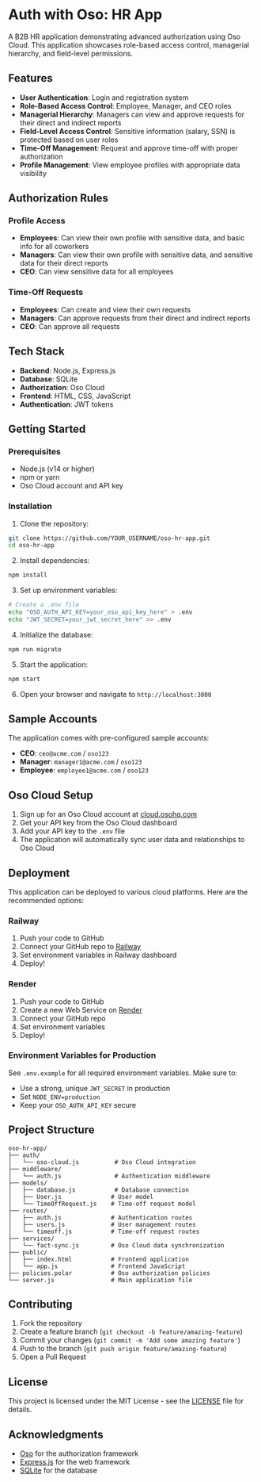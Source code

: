 # Auth with Oso: HR App

A B2B HR application demonstrating advanced authorization using Oso Cloud. This application showcases role-based access control, managerial hierarchy, and field-level permissions.

## Features

- **User Authentication**: Login and registration system
- **Role-Based Access Control**: Employee, Manager, and CEO roles
- **Managerial Hierarchy**: Managers can view and approve requests for their direct and indirect reports
- **Field-Level Access Control**: Sensitive information (salary, SSN) is protected based on user roles
- **Time-Off Management**: Request and approve time-off with proper authorization
- **Profile Management**: View employee profiles with appropriate data visibility

## Authorization Rules

### Profile Access
- **Employees**: Can view their own profile with sensitive data, and basic info for all coworkers
- **Managers**: Can view their own profile with sensitive data, and sensitive data for their direct reports
- **CEO**: Can view sensitive data for all employees

### Time-Off Requests
- **Employees**: Can create and view their own requests
- **Managers**: Can approve requests from their direct and indirect reports
- **CEO**: Can approve all requests

## Tech Stack

- **Backend**: Node.js, Express.js
- **Database**: SQLite
- **Authorization**: Oso Cloud
- **Frontend**: HTML, CSS, JavaScript
- **Authentication**: JWT tokens

## Getting Started

### Prerequisites
- Node.js (v14 or higher)
- npm or yarn
- Oso Cloud account and API key

### Installation

1. Clone the repository:
```bash
git clone https://github.com/YOUR_USERNAME/oso-hr-app.git
cd oso-hr-app
```

2. Install dependencies:
```bash
npm install
```

3. Set up environment variables:
```bash
# Create a .env file
echo "OSO_AUTH_API_KEY=your_oso_api_key_here" > .env
echo "JWT_SECRET=your_jwt_secret_here" >> .env
```

4. Initialize the database:
```bash
npm run migrate
```

5. Start the application:
```bash
npm start
```

6. Open your browser and navigate to `http://localhost:3000`

## Sample Accounts

The application comes with pre-configured sample accounts:

- **CEO**: `ceo@acme.com` / `oso123`
- **Manager**: `manager1@acme.com` / `oso123`
- **Employee**: `employee1@acme.com` / `oso123`

## Oso Cloud Setup

1. Sign up for an Oso Cloud account at [cloud.osohq.com](https://cloud.osohq.com)
2. Get your API key from the Oso Cloud dashboard
3. Add your API key to the `.env` file
4. The application will automatically sync user data and relationships to Oso Cloud

## Deployment

This application can be deployed to various cloud platforms. Here are the recommended options:

### Railway
1. Push your code to GitHub
2. Connect your GitHub repo to [Railway](https://railway.app)
3. Set environment variables in Railway dashboard
4. Deploy!

### Render
1. Push your code to GitHub
2. Create a new Web Service on [Render](https://render.com)
3. Connect your GitHub repo
4. Set environment variables
5. Deploy!

### Environment Variables for Production
See `.env.example` for all required environment variables. Make sure to:
- Use a strong, unique `JWT_SECRET` in production
- Set `NODE_ENV=production`
- Keep your `OSO_AUTH_API_KEY` secure

## Project Structure

```
oso-hr-app/
├── auth/
│   └── oso-cloud.js          # Oso Cloud integration
├── middleware/
│   └── auth.js               # Authentication middleware
├── models/
│   ├── database.js           # Database connection
│   ├── User.js              # User model
│   └── TimeOffRequest.js    # Time-off request model
├── routes/
│   ├── auth.js              # Authentication routes
│   ├── users.js             # User management routes
│   └── timeoff.js           # Time-off request routes
├── services/
│   └── fact-sync.js         # Oso Cloud data synchronization
├── public/
│   ├── index.html           # Frontend application
│   └── app.js               # Frontend JavaScript
├── policies.polar           # Oso authorization policies
└── server.js                # Main application file
```

## Contributing

1. Fork the repository
2. Create a feature branch (`git checkout -b feature/amazing-feature`)
3. Commit your changes (`git commit -m 'Add some amazing feature'`)
4. Push to the branch (`git push origin feature/amazing-feature`)
5. Open a Pull Request

## License

This project is licensed under the MIT License - see the [LICENSE](LICENSE) file for details.

## Acknowledgments

- [Oso](https://www.osohq.com/) for the authorization framework
- [Express.js](https://expressjs.com/) for the web framework
- [SQLite](https://www.sqlite.org/) for the database
